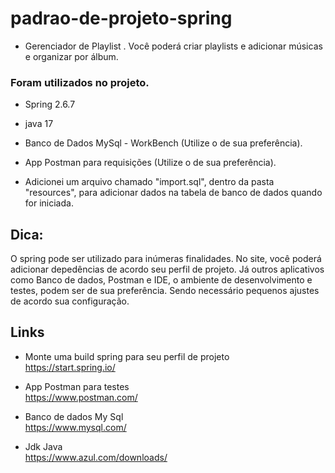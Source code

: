 # padrao-de-projeto-spring

* Gerenciador de Playlist .
Você poderá criar playlists e adicionar músicas e organizar por álbum.


### Foram utilizados no projeto.

- Spring 2.6.7
- java 17 

- Banco de Dados MySql - WorkBench (Utilize o de sua preferência).
- App Postman para requisições  (Utilize o de sua preferência).
-  Adicionei um arquivo chamado  "import.sql", dentro da pasta "resources", para adicionar dados na tabela de banco de dados quando for iniciada. 

## Dica:
O spring pode ser utilizado para inúmeras finalidades.
No site, você poderá adicionar depedências de acordo seu perfil de projeto.
Já outros aplicativos como Banco de dados, Postman e IDE, o ambiente de desenvolvimento e testes, podem ser de sua preferência. Sendo necessário pequenos ajustes de acordo sua configuração.

## Links
- Monte uma build spring para seu perfil de projeto <br>
  https://start.spring.io/ 
 
-  App Postman para testes<br>
  https://www.postman.com/ 
- Banco de dados My Sql <br>
https://www.mysql.com/

- Jdk Java <br>
https://www.azul.com/downloads/